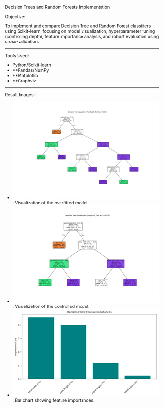 Decision Trees and Random Forests Implementation

Objective:

To implement and compare Decision Tree and Random Forest classifiers using Scikit-learn, focusing on model visualization, hyperparameter tuning (controlling depth), feature importance analysis, and robust evaluation using cross-validation.

------------------------------------------------------------------------------------------------------------------------

Tools Used:

* Python/Scikit-learn
* **Pandas/NumPy
* **Matplotlib
* **Graphviz

------------------------------------------------------------------------------------------------------------------------

Result Images:

* ![Decision Tree Full Depth](01_decision_tree_full.png): Visualization of the overfitted model.
* ![Decision Tree Max Depth 3](02_decision_tree_depth_3.png): Visualization of the controlled model.
* ![Random Forest Feature Importances](03_rf_feature_importances.png): Bar chart showing feature importances.
